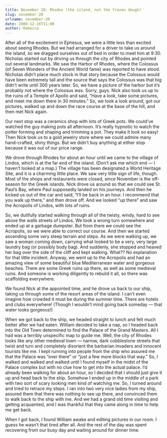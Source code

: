 ```yaml
---
title: November 20: Rhodes (the island, not the frozen dough)
slug: november-20
urlname: november-20
date: 2008-12-16T11:00
author: Rebecca
---
```

After all of the excitement in Ephesus, we were a little less than excited about
seeing Rhodes. But we had arranged for a driver to take us around the island, so
we dragged ourselves out of bed in order to meet him at 9:30. Nicholas started
out by driving us through the city of Rhodes and pointed out several landmarks.
We saw the Harbor of Rhodes, where the Colossus (of Seven Wonders of the Ancient
World fame) was reported to have stood. Nicholas didn&#x02bc;t place much stock
in that story because the Colossus would have been extremely tall and the source
that says the Colossus was that big didn&#x02bc;t write until 300 years later.
So, we have a picture of the harbor but it&#x02bc;s probably not where the
Colossus was. Sorry, guys. Nick also took us up to the ruins of a Temple of
Apollo and said, &ldquo;Have a look, take some pictures, and meet me down there
in 30 minutes.&rdquo; So, we took a look around, got our pictures, walked up and
down the race course at the base of the hill, and then met Nick again.

Our next stop was a ceramics shop with lots of Greek pots. We could&#x02bc;ve
watched the guy making pots all afternoon. It&#x02bc;s really hypnotic to watch
the potter forming and shaping and trimming a pot. They make it look so easy!
Then Nick took us to a gold jewelry store where we could admire many
hand-crafted, shiny things. But we didn&#x02bc;t buy anything at either stop
because it was out of our price range.

We drove through Rhodes for about an hour until we came to the village of
Lindos, which is at the far end of the island. (Don&#x02bc;t ask me which end
&mdash; I haven&#x02bc;t looked at a map.) The village has been designated a
World Heritage Site, and it is a charming little place. We saw very little sign
of life, though. Most of the shops and restaurants were closed, since November
is the off-season for the Greek islands. Nick drove us around so that we could
see St. Paul&#x02bc;s Bay, where Paul supposedly landed on his journeys. And
then he kicked us out of the car and said, &ldquo;I&#x02bc;ll be back in an
hour. I recommend that you walk up there,&rdquo; and then drove off. And we
looked &ldquo;up there&rdquo; and saw the Acropolis of Lindos, with lots of
ruins.

So, we dutifully started walking through all of the twisty, windy, hard to see
above the walls streets of Lindos. We took a wrong turn somewhere and ended up
at a garbage dumpster. But from there we could see the Acropolis, so we were
able to correct our course. And then we started ascending some very steep
terrain and steps. As we were walking up, we saw a woman coming down, carrying
what looked to be a very, very large laundry bag (or possibly body bag). And
suddenly, she stopped and heaved her bag over the side of the cliff and kept
walking. What?? No explanation for that little incident. Anyway, we went up to
the Acropolis and had an amazing view of some beautiful blue Mediterranean water
and gorgeous beaches. There are some Greek ruins up there, as well as some
medieval ruins. And someone is working diligently to rebuild it all, so there
was scaffolding everywhere.

We found Nick at the appointed time, and he drove us back to our ship, taking us
through some of the resort areas of the island. I can&#x02bc;t even imagine how
crowded it must be during the summer time. There are hotels and clubs
everywhere! (Though I wouldn&#x02bc;t mind going back someday &mdash; that water
looks gorgeous!)

When we got back to the ship, we headed straight to lunch and felt much better
after we had eaten. William decided to take a nap, so I headed back into the Old
Town determined to find the Palace of the Grand Masters. All I had was a
terribly unspecific map to guide me. Well, the city of Rhodes looks like any
other medieval town &mdash; narrow, dark cobblestone streets that twist and turn
and completely disorient the barbarian invaders and innocent tourists like me. I
kept running into people from the ship who assured me that the Palace was
&ldquo;over there&rdquo; or &ldquo;just a few more blocks that way.&rdquo; So, I
walked and walked and walked until I found myself in the midst of the Palace
complex but with no clue how to get *into* the actual palace. I&#x02bc;d already
been walking for about an hour, so I decided that I should just give it up and
head back to the ship. Somehow I ended up in the middle of a park with two sort
of scary looking men kind of watching me. So, I turned around and tried to
retrace my steps. I ran into two very nice ladies from my ship, assured them
that there was nothing to see up there, and convinced them to walk back to the
ship with me. And we had a grand old time visiting and getting acquainted, and I
was thankful that they came along in time to help me get back.

When I got back, I found William awake and editing pictures in our room. I guess
he wasn&#x02bc;t that tired after all. And the rest of the day was spent
recovering from our busy day and waiting around for dinner time.
